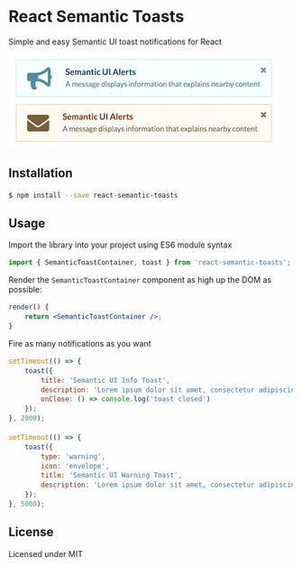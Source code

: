 # React Semantic Toasts

Simple and easy Semantic UI toast notifications for React

![Toasts](/img/toasts.png?raw=true 'Toasts')

## Installation

```bash
$ npm install --save react-semantic-toasts
```

## Usage

Import the library into your project using ES6 module syntax

```javascript
import { SemanticToastContainer, toast } from 'react-semantic-toasts';
```

Render the `SemanticToastContainer` component as high up the DOM as possible:

```jsx
render() {
    return <SemanticToastContainer />;
}
```

Fire as many notifications as you want

```javascript
setTimeout(() => {
    toast({
        title: 'Semantic UI Info Toast',
        description: 'Lorem ipsum dolor sit amet, consectetur adipiscing elit',
        onClose: () => console.log('toast closed')
    });
}, 2000);

setTimeout(() => {
    toast({
        type: 'warning',
        icon: 'envelope',
        title: 'Semantic UI Warning Toast',
        description: 'Lorem ipsum dolor sit amet, consectetur adipiscing elit'
    });
}, 5000);
```

## License

Licensed under MIT

